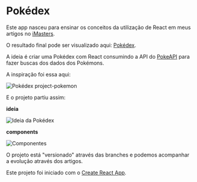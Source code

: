 # Pokédex

Este app nasceu para ensinar os conceitos da utilização de React em meus artigos no [iMasters](https://imasters.com.br/perfil/williamoliveirasouza/).

O resultado final pode ser visualizado aqui: [Pokédex](https://woliveiras.com.br/pokedex/).

A ideia é criar uma Pokédex com React consumindo a API do [PokeAPI](https://pokeapi.co) para fazer buscas dos dados dos Pokémons.

A inspiração foi essa aqui:

![Pokédex project-pokemon](https://i.imgur.com/vHfro4G.png)

E o projeto partiu assim:

**ideia**

![Ideia da Pokédex](https://i.imgur.com/mEiBoHe.jpg)

**components**

![Componentes](https://i.imgur.com/cNErwO4.jpg)

O projeto está "versionado" através das branches e podemos acompanhar a evolução através dos artigos.

Este projeto foi iniciado com o [Create React App](https://github.com/facebookincubator/create-react-app).
